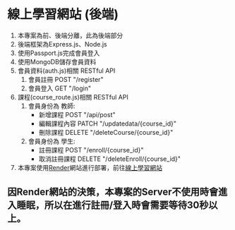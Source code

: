 # 線上學習網站 (後端)  
1. 本專案為前、後端分離，此為後端部分
2. 後端框架為Express.js、Node.js
3. 使用Passport.js完成會員登入
4. 使用MongoDB儲存會員資料
5. 會員資料(auth.js)相關 RESTful API  
   1. 會員註冊 POST "/register"
   2. 會員登入 GET "/login"
6. 課程(course_route.js)相關 RESTful API  
   1. 會員身份為 教師:
      * 新增課程 POST "/api/post"
      * 編輯課程內容 PATCH "/updatedata/{course_id}"
      * 刪除課程 DELETE "/deleteCourse/{course_id}"  
   2. 會員身份為 學生:
      * 註冊課程 POST "/enroll/{course_id}"
      * 取消註冊課程 DELETE "/deleteEnroll/{course_id}"
7.  本專案使用[Render](https://render.com/)網站進行部署，前往[線上學習網站](https://mern-project-client-49t7.onrender.com)  
## 因Render網站的決策，本專案的Server不使用時會進入睡眠，所以在進行註冊/登入時會需要等待30秒以上。

   
